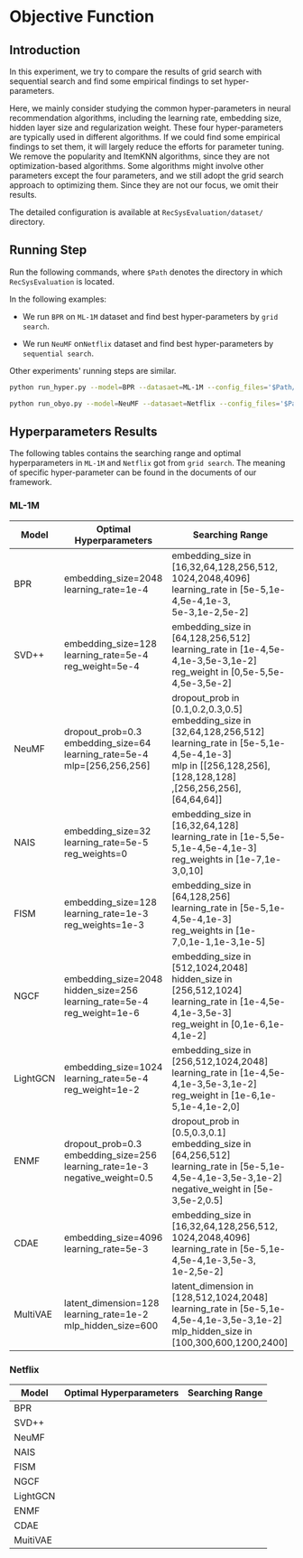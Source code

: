 # Objective Function

## Introduction

In this experiment, we try to compare the results of grid search with sequential search and find some empirical
findings to set hyper-parameters.

Here, we mainly consider studying the common hyper-parameters in neural recommendation algorithms, including the learning rate, embedding size, hidden layer size and regularization weight. These four hyper-parameters are typically used in different algorithms. If we could find some empirical findings to set them, it will largely reduce the efforts for parameter tuning. We remove the popularity and ItemKNN algorithms, since they are not optimization-based algorithms. Some algorithms might involve other parameters except the four parameters, and we still adopt the grid search approach to optimizing them. Since they are not our focus, we omit their results.

The detailed configuration is available at `RecSysEvaluation/dataset/` directory. 

## Running Step

Run the following commands, where `$Path` denotes the directory in which `RecSysEvaluation` is located.

In the following examples: 

- We run `BPR` on `ML-1M` dataset and find best hyper-parameters by `grid search`.

- We run `NeuMF` on`Netflix` dataset and find best hyper-parameters by `sequential search`.

Other experiments' running steps are similar.

```bash
python run_hyper.py --model=BPR --datasaet=ML-1M --config_files='$Path/RecSysEvaluation/dataset/ML-1M.yaml RecSysEvaluation/experiment/hyper_parameters/ML-1M/BPR.yaml' --params_file='RecSysEvaluation/experiment/hyper-parameter_search/hyper_parameters/ML-1M/bpr.hyper'

python run_obyo.py --model=NeuMF --datasaet=Netflix --config_files='$Path/RecSysEvaluation/dataset/Netflix.yaml RecSysEvaluation/experiment/hyper_parameters/Netflix/NeuMF.yaml' --params_file='RecSysEvaluation/experiment/hyper-parameter_search/hyper_parameters/Netflix/neumf.hyper'
```

## Hyperparameters Results

The following tables contains the searching range and optimal hyperparameters in `ML-1M` and `Netflix` got from `grid search`. The meaning of specific hyper-parameter can be found in the documents of our framework.

### ML-1M

| Model    | Optimal Hyperparameters                                      | Searching Range                                              |
| -------- | ------------------------------------------------------------ | ------------------------------------------------------------ |
| BPR      | embedding_size=2048<br/>learning_rate=1e-4                   | embedding_size in [16,32,64,128,256,512,<br/>1024,2048,4096]<br/>learning_rate in [5e-5,1e-4,5e-4,1e-3,<br/>5e-3,1e-2,5e-2] |
| SVD++    | embedding_size=128<br/>learning_rate=5e-4<br/>reg_weight=5e-4 | embedding_size in [64,128,256,512]<br/>learning_rate in [1e-4,5e-4,1e-3,5e-3,1e-2]<br/>reg_weight in [0,5e-5,5e-4,5e-3,5e-2] |
| NeuMF    | dropout_prob=0.3<br/>embedding_size=64<br/>learning_rate=5e-4<br/>mlp=[256,256,256] | dropout_prob in [0.1,0.2,0.3,0.5]<br/>embedding_size in [32,64,128,256,512]<br/>learning_rate in [5e-5,1e-4,5e-4,1e-3]<br/>mlp in [[256,128,256],[128,128,128]<br/>,[256,256,256],[64,64,64]] |
| NAIS     | embedding_size=32<br/>learning_rate=5e-5<br/>reg_weights=0   | embedding_size in [16,32,64,128]<br/>learning_rate in [1e-5,5e-5,1e-4,5e-4,1e-3]<br/>reg_weights in [1e-7,1e-3,0,10] |
| FISM     | embedding_size=128<br/>learning_rate=1e-3<br/>reg_weights=1e-3 | embedding_size in [64,128,256]<br/>learning_rate in [5e-5,1e-4,5e-4,1e-3]<br/>reg_weights in [1e-7,0,1e-1,1e-3,1e-5] |
| NGCF     | embedding_size=2048<br/>hidden_size=256<br/>learning_rate=5e-4<br/>reg_weight=1e-6 | embedding_size in [512,1024,2048]<br/>hidden_size in [256,512,1024]<br/>learning_rate in [1e-4,5e-4,1e-3,5e-3]<br/>reg_weight in [0,1e-6,1e-4,1e-2] |
| LightGCN | embedding_size=1024<br/>learning_rate=5e-4<br/>reg_weight=1e-2 | embedding_size in [256,512,1024,2048]<br/>learning_rate in [1e-4,5e-4,1e-3,5e-3,1e-2]<br/>reg_weight in [1e-6,1e-5,1e-4,1e-2,0] |
| ENMF     | dropout_prob=0.3<br/>embedding_size=256<br/>learning_rate=1e-3<br/>negative_weight=0.5 | dropout_prob in [0.5,0.3,0.1]<br/>embedding_size in [64,256,512]<br/>learning_rate in [5e-5,1e-4,5e-4,1e-3,5e-3,1e-2]<br/>negative_weight in [5e-3,5e-2,0.5] |
| CDAE     | embedding_size=4096<br/>learning_rate=5e-3                   | embedding_size in [16,32,64,128,256,512,<br/>1024,2048,4096]<br/>learning_rate in [5e-5,1e-4,5e-4,1e-3,5e-3,<br/>1e-2,5e-2] |
| MultiVAE | latent_dimension=128<br/>learning_rate=1e-2<br/>mlp_hidden_size=600 | latent_dimension in [128,512,1024,2048]<br/>learning_rate in [5e-5,1e-4,5e-4,1e-3,5e-3,1e-2]<br/>mlp_hidden_size in [100,300,600,1200,2400] |

### Netflix

| Model    | Optimal Hyperparameters | Searching Range |
| -------- | ----------------------- | --------------- |
| BPR      |                         |                 |
| SVD++    |                         |                 |
| NeuMF    |                         |                 |
| NAIS     |                         |                 |
| FISM     |                         |                 |
| NGCF     |                         |                 |
| LightGCN |                         |                 |
| ENMF     |                         |                 |
| CDAE     |                         |                 |
| MuitiVAE |                         |                 |



   

   